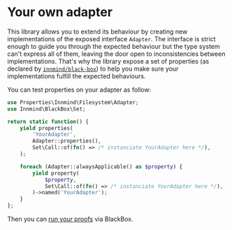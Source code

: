 # Your own adapter

This library allows you to extend its behaviour by creating new implementations of the exposed interface `Adapter`. The interface is strict enough to guide you through the expected behaviour but the type system can't express all of them, leaving the door open to inconsistencies between implementations. That's why the library expose a set of properties (as declared by [`innmind/black-box`](https://packagist.org/packages/innmind/black-box)) to help you make sure your implementations fulfill the expected behaviours.

You can test properties on your adapter as follow:

```php
use Properties\Innmind\Filesystem\Adapter;
use Innmind\BlackBox\Set;

return static function() {
    yield properties(
        'YourAdapter',
        Adapter::properties(),
        Set\Call::of(fn() => /* instanciate YourAdapter here */),
    );

    foreach (Adapter::alwaysApplicable() as $property) {
        yield property(
            $property,
            Set\Call::of(fn() => /* instanciate YourAdapter here */),
        )->named('YourAdapter');
    }
};
```

Then you can [run your proofs](https://innmind.github.io/BlackBox/organize/) via BlackBox.
